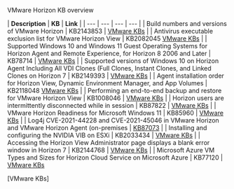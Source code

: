 VMware Horizon KB overview

| **Description** | **KB** | **Link** |
| --- | --- | --- | --- |
| Build numbers and versions of VMware Horizon | KB2143853 | [VMware KBs](https://kb.vmware.com/s/article/2143853?lang=en_US) |
| Antivirus executable exclusion list for VMware Horizon View | KB2082045 [VMware KBs](https://kb.vmware.com/s/article/2082045?lang=en_US) |
| Supported Windows 10 and Windows 11 Guest Operating Systems for Horizon Agent and Remote Experience, for Horizon 8 2006 and Later | KB78714 | [VMware KBs](https://kb.vmware.com/s/article/78714?lang=en_US) | 
| Supported versions of Windows 10 on Horizon Agent Including All VDI Clones (Full Clones, Instant Clones, and Linked Clones on Horizon 7 | KB2149393 | [VMware KBs](https://kb.vmware.com/s/article/2149393?lang=en_US) |
| Agent installation order for Horizon View, Dynamic Environment Manager, and App Volumes | KB2118048 [VMware KBs](https://kb.vmware.com/s/article/2118048?lang=en_US) |
| Performing an end-to-end backup and restore for VMware Horizon View | KB1008046 | [VMware KBs](https://kb.vmware.com/s/article/1008046?lang=en_US) |
| Horizon users are intermittently disconnected while in session | KB87822 | [VMware KBs](https://kb.vmware.com/s/article/87822?lang=en_US) | 
| VMware Horizon Readiness for Microsoft Windows 11 | KB85960 | [VMware KBs](https://kb.vmware.com/s/article/85960?lang=en_US) |
| Log4j CVE-2021-44228 and CVE-2021-45046 in VMware Horizon and VMware Horizon Agent (on-premises | [KB87073](https://kb.vmware.com/s/article/87073?lang=en_US) |
| Installing and configuring the NVIDIA VIB on ESXi | KB2033434 | [VMware KBs](https://kb.vmware.com/s/article/2033434?lang=en_US) | 
| Accessing the Horizon View Administrator page displays a blank error window in Horizon 7 | KB2144768 | [VMware KBs](https://kb.vmware.com/s/article/2144768?lang=en_US) | 
| Microsoft Azure VM Types and Sizes for Horizon Cloud Service on Microsoft Azure | KB77120 | [VMware KBs](https://kb.vmware.com/s/article/77120?lang=en_US)




[VMware KBs]
